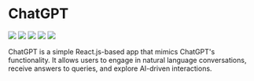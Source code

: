 # ChatGPT
![](https://badge.creative-minds.studio/Vishal-Pattar/chatgpt/views)
![](https://badge.creative-minds.studio/Vishal-Pattar/chatgpt/clones)
![](https://badge.creative-minds.studio/Vishal-Pattar/chatgpt/forks)
![](https://badge.creative-minds.studio/Vishal-Pattar/chatgpt/downloads)
![](https://badge.creative-minds.studio/Vishal-Pattar/chatgpt/commits)

ChatGPT is a simple React.js-based app that mimics ChatGPT's functionality. It allows users to engage in natural language conversations, receive answers to queries, and explore AI-driven interactions.

